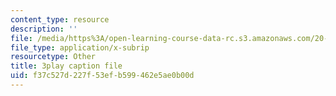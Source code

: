 ```yaml
---
content_type: resource
description: ''
file: /media/https%3A/open-learning-course-data-rc.s3.amazonaws.com/20-219-becoming-the-next-bill-nye-writing-and-hosting-the-educational-show-january-iap-2015/f37c527d227f53efb599462e5ae0b00d_7LTzsMNPuuk.vtt
file_type: application/x-subrip
resourcetype: Other
title: 3play caption file
uid: f37c527d-227f-53ef-b599-462e5ae0b00d
---
```

